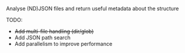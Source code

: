 Analyse (ND)JSON files and return useful metadata about the structure

TODO:
* ~~Add multi-file handling (dir/glob)~~
* Add JSON path search
* Add parallelism to improve performance
